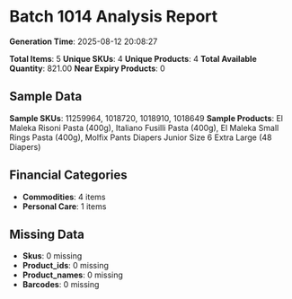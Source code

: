 # Batch 1014 Analysis Report

**Generation Time**: 2025-08-12 20:08:27

**Total Items**: 5
**Unique SKUs**: 4
**Unique Products**: 4
**Total Available Quantity**: 821.00
**Near Expiry Products**: 0

## Sample Data
**Sample SKUs**: 11259964, 1018720, 1018910, 1018649
**Sample Products**: El Maleka Risoni Pasta (400g), Italiano Fusilli Pasta (400g), El Maleka Small Rings Pasta (400g), Molfix Pants Diapers Junior Size 6 Extra Large (48 Diapers)

## Financial Categories
- **Commodities**: 4 items
- **Personal Care**: 1 items

## Missing Data
- **Skus**: 0 missing
- **Product_ids**: 0 missing
- **Product_names**: 0 missing
- **Barcodes**: 0 missing
